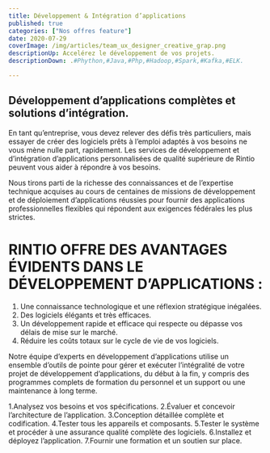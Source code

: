 ```yaml
---
title: Développement & Intégration d’applications
published: true
categories: ["Nos offres feature"]
date: 2020-07-29
coverImage: /img/articles/team_ux_designer_creative_grap.png
descriptionUp: Accelérez le développement de vos projets.
descriptionDown: .#Phython,#Java,#Php,#Hadoop,#Spark,#Kafka,#ELK.

--- 
```


## Développement d’applications complètes et solutions d’intégration.

En tant qu’entreprise, vous devez relever des défis très particuliers, mais essayer de créer des logiciels prêts à l’emploi adaptés à vos besoins ne vous mène nulle part, rapidement. Les services de développement et d’intégration d’applications personnalisées de qualité supérieure de Rintio peuvent vous aider à répondre à vos besoins.

Nous tirons parti de la richesse des connaissances et de l’expertise technique acquises au cours de centaines de missions de développement et de déploiement d’applications réussies pour fournir des applications professionnelles flexibles qui répondent aux exigences fédérales les plus strictes.

# RINTIO OFFRE DES AVANTAGES ÉVIDENTS DANS LE DÉVELOPPEMENT D’APPLICATIONS :

1.  Une connaissance technologique et une réflexion stratégique inégalées.
2.  Des logiciels élégants et très efficaces.
3.  Un développement rapide et efficace qui respecte ou dépasse vos délais de mise sur le marché.
4.  Réduire les coûts totaux sur le cycle de vie de vos logiciels.

Notre équipe d’experts en développement d’applications utilise un ensemble d’outils de pointe pour gérer et exécuter l’intégralité de votre projet de développement d’applications, du début à la fin, y compris des programmes complets de formation du personnel et un support ou une maintenance à long terme.

1.Analysez vos besoins et vos spécifications.
2.Évaluer et concevoir l’architecture de l’application.
3.Conception détaillée complète et codification.
4.Tester tous les appareils et composants.
5.Tester le système et procéder à une assurance qualité complète des logiciels.
6.Installez et déployez l’application.
7.Fournir une formation et un soutien sur place.
